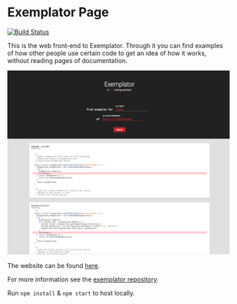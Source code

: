 # Exemplator Page
[![Build Status](https://travis-ci.org/exemplator/exemplator-page.svg?branch=master)](https://travis-ci.org/exemplator/exemplator-page)

This is the web front-end to Exemplator. Through it you can find examples of how other people use certain code to get an idea of how it works, without reading pages of documentation.

![](https://raw.githubusercontent.com/exemplator/exemplator-page/readme/images/exemplator-website.png)

The website can be found [here](http://exemplator.xyz).

For more information see the [exemplator repository](https://github.com/exemplator/exemplator).

Run ```npm install``` & ```npm start``` to host locally.
